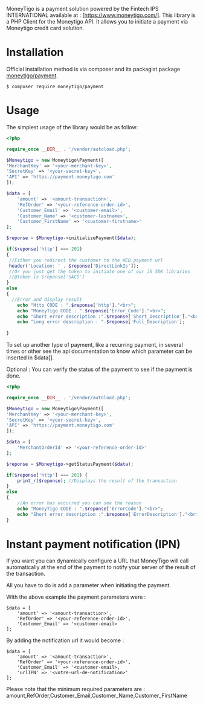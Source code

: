 MoneyTigo is a payment solution powered by the Fintech IPS INTERNATIONAL available at :  [https://www.moneytigo.com/].
This library is a PHP Client for the Moneytigo API. It allows you to initiate a payment via Moneytigo credit card solution.

Installation
============

Official installation method is via composer and its packagist package [moneytigo/payment](https://packagist.org/packages/moneytigo/payment).

```
$ composer require moneytigo/payment
```

Usage
=====

The simplest usage of the library would be as follow:

```php
<?php

require_once __DIR__ . '/vendor/autoload.php';

$Moneytigo = new Moneytigo\Payment([
'MerchantKey' => '<your-merchant-key>',
'SecretKey' => '<your-secret-key>',
'API' => 'https://payment.moneytigo.com'
]);

$data = [
	'amount' => '<amount-transaction>',
	'RefOrder' => '<your-reference-order-id>',
	'Customer_Email' => '<customer-email>',
	'Customer_Name' => '<customer-lastname>',
	'Customer_FirstName' => '<customer-firstname>'
];

$reponse = $Moneytigo->initializePayment($data); 

if($reponse['http'] === 201)
{
 //Either you redirect the customer to the WEB payment url
 header('Location: ' . $reponse['DirectLinkIs']);
 //Or you just get the token to initiate one of our JS SDK libraries
 //@token is $reponse['SACS']
}
else
{
  //Error and display result
	echo "Http CODE : ".$reponse['http']."<br>";
	echo "MoneyTigo CODE : ".$reponse['Error_Code']."<br>";
	echo "Short error description :".$reponse['Short_Description']."<br>";
	echo "Long error description : ".$reponse['Full_Description'];
	
}
```
To set up another type of payment, like a recurring payment, in several times or other see the api documentation to know which parameter can be inserted in $data[].

Optional :
You can verify the status of the payment to see if the payment is done.

```php
<?php

require_once __DIR__ . '/vendor/autoload.php';

$Moneytigo = new Moneytigo\Payment([
'MerchantKey' => '<your-merchant-key>',
'SecretKey' => '<your-secret-key>',
'API' => 'https://payment.moneytigo.com'
]);

$data = [
	'MerchantOrderId' => '<your-reference-order-id>'
];

$reponse = $Moneytigo->getStatusPayment($data); 

if($reponse['http'] === 201) {
	print_r($reponse); //Displays the result of the transaction
}
else
{
	//An error has occurred you can see the reason
	echo "MoneyTigo CODE : ".$reponse['ErrorCode']."<br>";
	echo "Short error description :".$reponse['ErrorDescription']."<br>";
}
```

Instant payment notification (IPN)
==================================

If you want you can dynamically configure a URL that MoneyTigo will call automatically at the end of the payment to notify your server of the result of the transaction.

All you have to do is add a parameter when initiating the payment.

With the above example the payment parameters were :
```
$data = [
	'amount' => '<amount-transaction>',
	'RefOrder' => '<your-reference-order-id>',
	'Customer_Email' => '<customer-email>
];
```

By adding the notification url it would become : 
```
$data = [
	'amount' => '<amount-transaction>',
	'RefOrder' => '<your-reference-order-id>',
	'Customer_Email' => '<customer-email>,
	'urlIPN' => '<votre-url-de-notification>'
];
```

Please note that the minimum required parameters are : amount,RefOrder,Customer_Email,Customer_Name,Customer_FirstName
